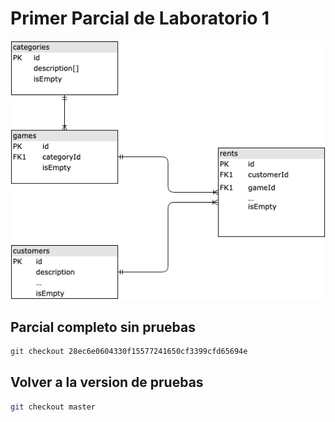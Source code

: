 # Primer Parcial de Laboratorio 1
![structs diagram](img/structs_diagram.png)
## Parcial completo sin pruebas
```bash
git checkout 28ec6e0604330f15577241650cf3399cfd65694e
```
## Volver a la version de pruebas
```bash
git checkout master
```
